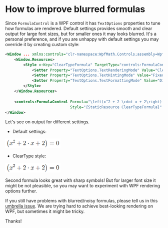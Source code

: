 How to improve blurred formulas
======================================================

Since `FormulaControl` is a WPF control it has `TextOptions` properties
to tune how formulas are rendered. Default settings provides smooth and
clear output for large font sizes, but for smaller ones it may looks
blurred. It's a personal preference, and if you are unhappy with default
settings you may override it by creating custom style:

```xml
<Window ... xmlns:controls="clr-namespace:WpfMath.Controls;assembly=WpfMath">
    <Window.Resources>
        <Style x:Key="ClearTypeFormula" TargetType="controls:FormulaControl">
            <Setter Property="TextOptions.TextRenderingMode" Value="ClearType" />
            <Setter Property="TextOptions.TextHintingMode" Value="Fixed" />
            <Setter Property="TextOptions.TextFormattingMode" Value="Display" />
        </Style>
    </Window.Resources>

    <controls:FormulaControl Formula="\left(x^2 + 2 \cdot x + 2\right) = 0"
                             Style="{StaticResource ClearTypeFormula}" />
</Window>
```

Let's see on output for different settings.

- Default settings:

![Formula's rendering with default settings](default.png)

- ClearType style:

![Formula's rendering with ClearType settings](cleartype.png)

Second formula looks great with sharp symbols! But for larger font size it
might be not pleasible, so you may want to experiment with WPF rendering
options further.

If you still have problems with blurred/noisy formulas, please tell us in
this [umbrella issue](https://github.com/ForNeVeR/xaml-math/issues/50). We
are trying hard to achieve best-looking rendering on WPF, but sometimes it
might be tricky.

Thanks!

